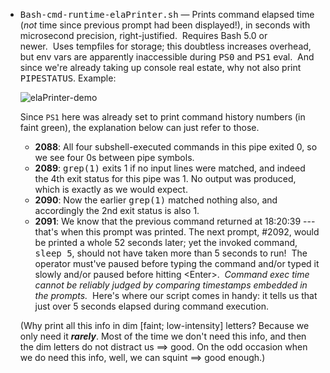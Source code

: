 
<ul>
  
<li><tt>Bash-cmd-runtime-elaPrinter.sh</tt> &#8212; Prints command elapsed time (<i>not</i> time since previous prompt had been displayed!), in seconds with microsecond precision, right-justified.&nbsp;&nbsp;Requires Bash 5.0 or newer.&nbsp;&nbsp;Uses tempfiles for storage; this doubtless increases overhead, but env vars are apparently inaccessible during <tt>PS0</tt> and <tt>PS1</tt> eval.&nbsp;&nbsp;And since we're already taking up console real estate, why not also print <tt>PIPESTATUS</tt>.
<quote>Example:
  
![elaPrinter-demo](https://github.com/user-attachments/assets/940b74ce-b1f7-4070-8dea-04d62e0c0264)

Since `PS1` here was already set to print command history numbers (in faint green), the explanation below can just refer to those.
<ul>
<li><b>2088</b>: All four subshell-executed commands in this pipe exited 0, so we see four 0s between pipe symbols.
<li><b>2089</b>: <tt>grep(1)</tt> exits 1 if no input lines were matched, and indeed the 4th  exit status for this pipe was 1.  No output was produced, which is exactly as we would expect.
<li><b>2090</b>: Now the earlier <tt>grep(1)</tt> matched nothing also, and accordingly the 2nd exit status is also 1.
<li><b>2091</b>: We know that the previous command returned at 18:20:39 --- that's when this prompt was printed.  The next prompt, #2092, would be printed a whole 52 seconds later; yet the invoked command, <tt>sleep 5</tt>, should not have taken more than 5 seconds to run!&nbsp;&nbsp;The operator must've paused before typing the command and/or typed it slowly and/or paused before hitting &lt;Enter&gt;.&nbsp;&nbsp;<i>Command exec time cannot be reliably judged by comparing timestamps embedded in the prompts.</i>&nbsp;&nbsp;Here's where our script comes in handy: it tells us that just over 5 seconds elapsed during command execution.
</li>
</ul>
</quote>

(Why print all this info in dim [faint; low-intensity] letters?  Because we only need it <i><b>rarely</b></i>.  Most of the time we don't need this info, and then the dim letters do not distract us ==> good.  On the odd occasion when we do need this info, well, we can squint ==> good enough.)

</ul>
